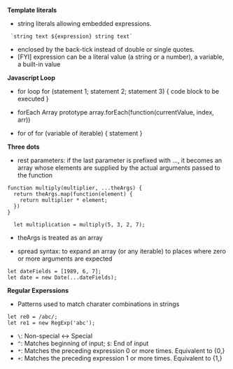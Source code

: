 **Template literals**
- string literals allowing embedded expressions.
```
 `string text ${expression} string text`
```
- enclosed by the back-tick instead of double or single quotes.
- [FYI] expression can be a literal value (a string or a number), a variable, a built-in value

**Javascript Loop**
- for loop
for (statement 1; statement 2; statement 3) {
    code block to be executed
}

- forEach Array prototype
array.forEach(function(currentValue, index, arr))

- for of 
for (variable of iterable) {
  statement
}

**Three dots**
- rest parameters: if the last parameter is prefixed with ..., it becomes an array whose elements are supplied by the actual arguments passed to the function 
```
function multiply(multiplier, ...theArgs) {
  return theArgs.map(function(element) {
    return multiplier * element;
  })
}

  let multiplication = multiply(5, 3, 2, 7);
```
- theArgs is treated as an array

- spread syntax: to expand an array (or any iterable) to places where zero or more arguments are expected
```
let dateFields = [1989, 6, 7];
let date = new Date(...dateFields);
```
**Regular Experssions**
- Patterns used to match charater combinations in strings
```
let re0 = /abc/;
let re1 = new RegExp('abc');
```
- `\`: Non-special <-> Special
- `^`: Matches beginning of input; `$`: End of input
- `*`: Matches the preceding expression 0 or more times. Equivalent to {0,}
- `+`: Matches the preceding expression 1 or more times. Equivalent to {1,}
